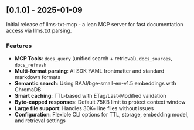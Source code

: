 ## [0.1.0] - 2025-01-09

Initial release of llms-txt-mcp - a lean MCP server for fast documentation access via llms.txt parsing.

### Features
- **MCP Tools**: `docs_query` (unified search + retrieval), `docs_sources`, `docs_refresh`
- **Multi-format parsing**: AI SDK YAML frontmatter and standard markdown formats
- **Semantic search**: Using BAAI/bge-small-en-v1.5 embeddings with ChromaDB
- **Smart caching**: TTL-based with ETag/Last-Modified validation
- **Byte-capped responses**: Default 75KB limit to protect context window
- **Large file support**: Handles 30K+ line files without issues
- **Configuration**: Flexible CLI options for TTL, storage, embedding model, and retrieval settings


